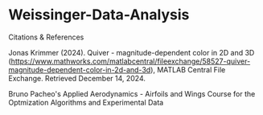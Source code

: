 # Weissinger-Data-Analysis

Citations & References

  Jonas Krimmer (2024). Quiver - magnitude-dependent color in 2D and 3D (https://www.mathworks.com/matlabcentral/fileexchange/58527-quiver-magnitude-dependent-color-in-2d-and-3d), MATLAB Central File Exchange. Retrieved December 14, 2024.

  Bruno Pacheo's Applied Aerodynamics - Airfoils and Wings Course for the Optmization Algorithms and Experimental Data

  
